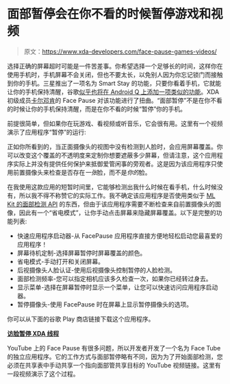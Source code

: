 # 面部暂停会在你不看的时候暂停游戏和视频

> 原文：<https://www.xda-developers.com/face-pause-games-videos/>

选择正确的屏幕超时可能是一件苦差事。你希望选择一个足够长的时间，这样你在使用手机时，手机屏幕不会关闭，但也不要太长，以免别人因为你忘记锁门而接触到你的手机。三星推出了一项名为 Smart Stay 的功能，只要你看着手机，它就能让你的手机保持清醒，谷歌[似乎也将在 Android Q 上添加一项类似的功能](https://www.xda-developers.com/android-q-smart-stay-screen-attention/)。XDA 初级成员[卡尔邓肯](https://forum.xda-developers.com/member.php?u=10013631)的 Face Pause 对该功能进行了扭曲。“面部暂停”不是在你不看的时候让你的手机保持清醒，而是在你不看的时候“暂停”你的手机。

前提很简单，但如果你在玩游戏、看视频或听音乐，它会很有用。这里有一个视频演示了应用程序“暂停”的运行:

正如你所看到的，当正面摄像头的视图中没有检测到人脸时，会应用屏幕覆盖。你可以改变这个覆盖的不透明度来定制你想要遮蔽多少屏幕，但请注意，这个应用程序实际上并没有提供任何保护来抵御爱管闲事的旁观者。这是因为该应用程序只使用前置摄像头来检查是否存在*一张*脸，而不是*你的*脸。

在我使用这款应用的短暂时间里，它能够检测出我什么时候在看手机，什么时候没有，所以我不得不称赞它的实际工作。我不确定该应用程序是否使用类似于 [ML Kit 的面部检测 API](https://www.xda-developers.com/google-ml-kit-machine-learning/) 的东西，但由于该应用程序需要不断检查来自前置摄像头的图像，因此有一个“省电模式”，让你手动点击屏幕来隐藏屏幕覆盖。以下是完整的功能列表:

*   快速应用程序启动器-从 FacePause 应用程序直接方便地轻松启动您最喜爱的应用程序！
*   屏幕待机定制-选择屏幕暂停时屏幕覆盖的颜色。
*   省电模式-手动打开和关闭屏幕。
*   后视摄像头人脸认证-使用后视摄像头控制暂停的人脸检测。
*   面部检测频率-您可以指定相机应该多久检查一次，如果你已经转过身去。
*   显示菜单-选择在屏幕暂停时显示一个菜单，让您可以快速访问应用程序启动器。
*   暂停摄像头-使用 FacePause 时在屏幕上显示暂停摄像头的选项。

你可以从下面的谷歌 Play 商店链接下载这个应用程序。

[**访脸暂停 XDA 线程**](https://forum.xda-developers.com/android/apps-games/app-facepause-t3945178)

YouTube 上的 Face Pause 有很多问题，所以开发者开发了一个名为 Face Tube 的独立应用程序。它的工作方式与面部暂停略有不同，因为为了开始面部检测，您必须在共享表中手动共享一个指向面部管共享目标的 YouTube 视频链接。这里有一段视频演示了这个过程。